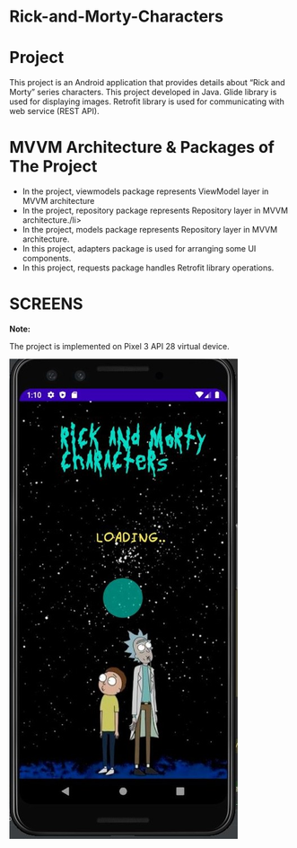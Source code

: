 # Rick-and-Morty-Characters

<h1> Project </h1>
<p>  This project is an Android application that provides details about “Rick and Morty” series characters. This project developed in Java. Glide library is used for displaying images. Retrofit library is used for communicating with web service (REST API).  </p>

<h1> MVVM Architecture & Packages of The Project </h1>
<ul>
  <li>In the project, viewmodels package represents ViewModel layer in MVVM architecture</li>
  <li>In the project, repository package represents Repository layer in MVVM architecture./li>
  <li>In the project, models package represents Repository layer in MVVM architecture.</li>
  <li>In this project, adapters package is used for arranging some UI components.</li>
  <li>In this project, requests package handles Retrofit library operations. </li>
</ul>

<h1> SCREENS </h1>

<b> Note: </b> <p> The project is implemented on Pixel 3 API 28 virtual device. </p>

<img src="mainscreen.jpg" alt="Screen-1: Loading screen">



